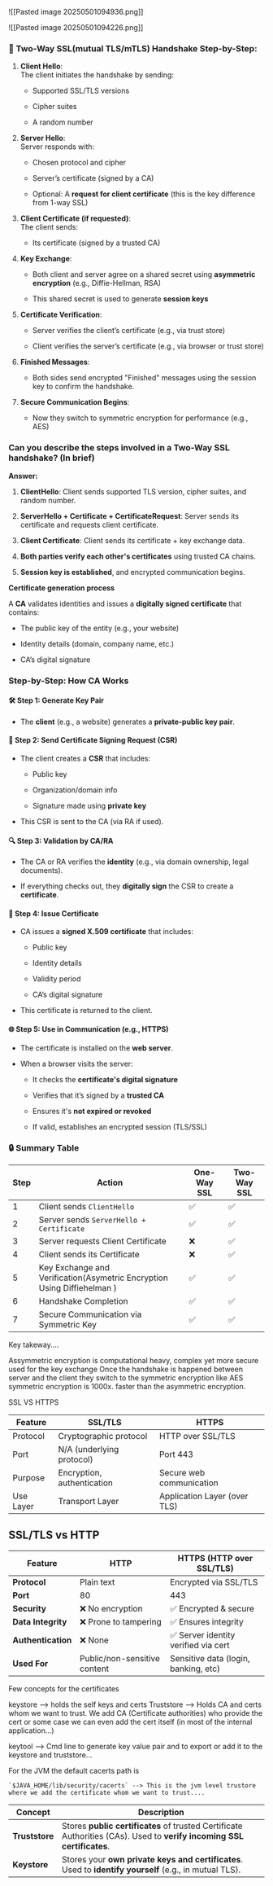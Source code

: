 ![[Pasted image 20250501094936.png]]

![[Pasted image 20250501094226.png]]




### 🔁 Two-Way SSL(mutual TLS/mTLS) Handshake Step-by-Step:

1. **Client Hello**:  
    The client initiates the handshake by sending:
    
    - Supported SSL/TLS versions
        
    - Cipher suites
        
    - A random number
        
2. **Server Hello**:  
    Server responds with:
    
    - Chosen protocol and cipher
        
    - Server’s certificate (signed by a CA)
        
    - Optional: A **request for client certificate** (this is the key difference from 1-way SSL)
        
3. **Client Certificate (if requested)**:  
    The client sends:
    
    - Its certificate (signed by a trusted CA)
        
4. **Key Exchange**:
    
    - Both client and server agree on a shared secret using **asymmetric encryption** (e.g., Diffie-Hellman, RSA)
        
    - This shared secret is used to generate **session keys**
        
5. **Certificate Verification**:
    
    - Server verifies the client’s certificate (e.g., via trust store)
        
    - Client verifies the server’s certificate (e.g., via browser or trust store)
        
6. **Finished Messages**:
    
    - Both sides send encrypted "Finished" messages using the session key to confirm the handshake.
        
7. **Secure Communication Begins**:
    
    - Now they switch to symmetric encryption for performance (e.g., AES) 



### **Can you describe the steps involved in a Two-Way SSL handshake?** (In brief)

**Answer:**

1. **ClientHello**: Client sends supported TLS version, cipher suites, and random number.
    
2. **ServerHello + Certificate + CertificateRequest**: Server sends its certificate and requests client certificate.
    
3. **Client Certificate**: Client sends its certificate + key exchange data.
    
4. **Both parties verify each other's certificates** using trusted CA chains.
    
5. **Session key is established**, and encrypted communication begins.





**Certificate generation process**


A **CA** validates identities and issues a **digitally signed certificate** that contains:

- The public key of the entity (e.g., your website)
    
- Identity details (domain, company name, etc.)
    
- CA’s digital signature

### Step-by-Step: How CA Works

#### 🛠️ Step 1: Generate Key Pair

- The **client** (e.g., a website) generates a **private-public key pair**.
    

#### 📩 Step 2: Send Certificate Signing Request (CSR)

- The client creates a **CSR** that includes:
    
    - Public key
        
    - Organization/domain info
        
    - Signature made using **private key**
        
- This CSR is sent to the CA (via RA if used).
    

#### 🔍 Step 3: Validation by CA/RA

- The CA or RA verifies the **identity** (e.g., via domain ownership, legal documents).
    
- If everything checks out, they **digitally sign** the CSR to create a **certificate**.
    

#### 📄 Step 4: Issue Certificate

- CA issues a **signed X.509 certificate** that includes:
    
    - Public key
        
    - Identity details
        
    - Validity period
        
    - CA’s digital signature
        
- This certificate is returned to the client.
    

#### 🌐 Step 5: Use in Communication (e.g., HTTPS)

- The certificate is installed on the **web server**.
    
- When a browser visits the server:
    
    - It checks the **certificate's digital signature**
        
    - Verifies that it’s signed by a **trusted CA**
        
    - Ensures it's **not expired or revoked**
        
    - If valid, establishes an encrypted session (TLS/SSL)

### 🔒 Summary Table

| Step | Action                                                                  | One-Way SSL | Two-Way SSL |
| ---- | ----------------------------------------------------------------------- | ----------- | ----------- |
| 1    | Client sends `ClientHello`                                              | ✅           | ✅           |
| 2    | Server sends `ServerHello + Certificate`                                | ✅           | ✅           |
| 3    | Server requests Client Certificate                                      | ❌           | ✅           |
| 4    | Client sends its Certificate                                            | ❌           | ✅           |
| 5    | Key Exchange and Verification(Asymetric Encryption Using Diffiehelman ) | ✅           | ✅           |
| 6    | Handshake Completion                                                    | ✅           | ✅           |
| 7    | Secure Communication via Symmetric Key                                  | ✅           | ✅           |

Key takeway....

Assymmetric encryption is computational heavy, complex yet more secure used for the key exchange 
Once the handshake is happened between server and the client they switch to the symmetric encryption like AES
symmetric encryption is 1000x. faster than the asymmetric encryption.


SSL VS HTTPS

| Feature   | SSL/TLS                    | HTTPS                        |
| --------- | -------------------------- | ---------------------------- |
| Protocol  | Cryptographic protocol     | HTTP over SSL/TLS            |
| Port      | N/A (underlying protocol)  | Port 443                     |
| Purpose   | Encryption, authentication | Secure web communication     |
| Use Layer | Transport Layer            | Application Layer (over TLS) |

## SSL/TLS vs HTTP

| Feature            | HTTP                         | HTTPS (HTTP over SSL/TLS)            |
| ------------------ | ---------------------------- | ------------------------------------ |
| **Protocol**       | Plain text                   | Encrypted via SSL/TLS                |
| **Port**           | 80                           | 443                                  |
| **Security**       | ❌ No encryption              | ✅ Encrypted & secure                 |
| **Data Integrity** | ❌ Prone to tampering         | ✅ Ensures integrity                  |
| **Authentication** | ❌ None                       | ✅ Server identity verified via cert  |
| **Used For**       | Public/non-sensitive content | Sensitive data (login, banking, etc) |


Few concepts for the certificates

keystore --> holds the self keys and certs
Truststore --> Holds CA and certs whom we want to trust.
				We add CA (Certificate authorities) who provide the cert or 
					some case we can even add the cert itself (in most of the internal application...)
	
keytool --> Cmd line to generate key value pair and to export or add it to the keystore and truststore...

For the JVM the default cacerts path is 

	`$JAVA_HOME/lib/security/cacerts` --> This is the jvm level trustore where we add the certificate whom we want to trust....

| Concept        | Description                                                                                                            |
| -------------- | ---------------------------------------------------------------------------------------------------------------------- |
| **Truststore** | Stores **public certificates** of trusted Certificate Authorities (CAs). Used to **verify incoming SSL certificates**. |
| **Keystore**   | Stores your **own private keys and certificates**. Used to **identify yourself** (e.g., in mutual TLS).                |

